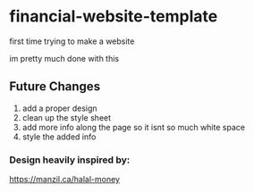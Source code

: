 # financial-website-template
first time trying to make a website

im pretty much done with this

<h2>Future Changes</h2>

1. add a proper design
2. clean up the style sheet
3. add more info along the page so it isnt so much white space
4. style the added info

<h3>Design heavily inspired by:</h3>

https://manzil.ca/halal-money
